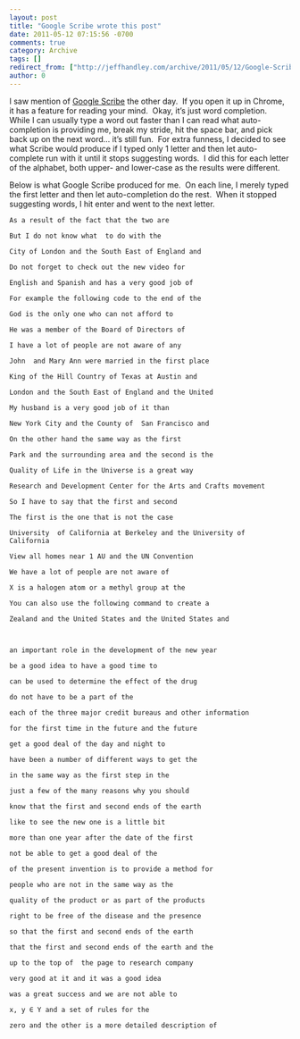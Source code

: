 ```yaml
---
layout: post
title: "Google Scribe wrote this post"
date: 2011-05-12 07:15:56 -0700
comments: true
category: Archive
tags: []
redirect_from: ["http://jeffhandley.com/archive/2011/05/12/Google-Scribe-wrote-this-post", "http://jeffhandley.com/archive/2011/05/12/google-scribe-wrote-this-post"]
author: 0
---
```

<!-- more -->
<p>I saw mention of <a target="_blank" href="http://scribe.googlelabs.com/">Google Scribe</a> the other day.  If you open it up in Chrome, it has a feature for reading your mind.  Okay, it’s just word completion.  While I can usually type a word out faster than I can read what auto-completion is providing me, break my stride, hit the space bar, and pick back up on the next word… it’s still fun.  For extra funness, I decided to see what Scribe would produce if I typed only 1 letter and then let auto-complete run with it until it stops suggesting words.  I did this for each letter of the alphabet, both upper- and lower-case as the results were different.</p>
<p>Below is what Google Scribe produced for me.  On each line, I merely typed the first letter and then let auto-completion do the rest.  When it stopped suggesting words, I hit enter and went to the next letter.</p>
<p><code>As a result of the fact that the two are     <br />
But I do not know what  to do with the      <br />
City of London and the South East of England and  <br />
Do not forget to check out the new video for   <br />
English and Spanish and has a very good job of  <br />
For example the following code to the end of the  <br />
God is the only one who can not afford to  <br />
He was a member of the Board of Directors of  <br />
I have a lot of people are not aware of any  <br />
John  and Mary Ann were married in the first place  <br />
King of the Hill Country of Texas at Austin and  <br />
London and the South East of England and the United  <br />
My husband is a very good job of it than  <br />
New York City and the County of  San Francisco and   <br />
On the other hand the same way as the first    <br />
Park and the surrounding area and the second is the   <br />
Quality of Life in the Universe is a great way    <br />
Research and Development Center for the Arts and Crafts movement    <br />
So I have to say that the first and second    <br />
The first is the one that is not the case   <br />
University  of California at Berkeley and the University of California   <br />
View all homes near 1 AU and the UN Convention   <br />
We have a lot of people are not aware of   <br />
X is a halogen atom or a methyl group at the   <br />
You can also use the following command to create a   <br />
Zealand and the United States and the United States and    </p>
<p>an important role in the development of the new year    <br />
be a good idea to have a good time to     <br />
can be used to determine the effect of the drug   <br />
do not have to be a part of the      <br />
each of the three major credit bureaus and other information   <br />
for the first time in the future and the future   <br />
get a good deal of the day and night to   <br />
have been a number of different ways to get the   <br />
in the same way as the first step in the   <br />
just a few of the many reasons why you should   <br />
know that the first and second ends of the earth   <br />
like to see the new one is a little bit   <br />
more than one year after the date of the first   <br />
not be able to get a good deal of the   <br />
of the present invention is to provide a method for   <br />
people who are not in the same way as the   <br />
quality of the product or as part of the products    <br />
right to be free of the disease and the presence     <br />
so that the first and second ends of the earth    <br />
that the first and second ends of the earth and the               <br />
up to the top of  the page to research company        <br />
very good at it and it was a good idea     <br />
was a great success and we are not able to   <br />
x, y ∈ Y and a set of rules for the     <br />
zero and the other is a more detailed description of     </code></p>

